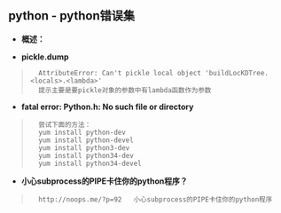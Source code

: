 ## python - python错误集
- **概述：**
>
>
>

- **pickle.dump**
>       AttributeError: Can't pickle local object 'buildLocKDTree.<locals>.<lambda>'
>       提示主要是要pickle对象的参数中有lambda函数作为参数
>

- **fatal error: Python.h: No such file or directory**
>       尝试下面的方法：
>       yum install python-dev
>       yum install python-devel
>       yum install python3-dev
>       yum install python34-dev
>       yum install python34-devel
>

- **小心subprocess的PIPE卡住你的python程序？**
>       http://noops.me/?p=92   小心subprocess的PIPE卡住你的python程序
>
>
>
>
>
>
>
>
>
>
>
>
>
>
>
>
>
>
>
>
>
>
>
>
>
>
>
>
>
>
